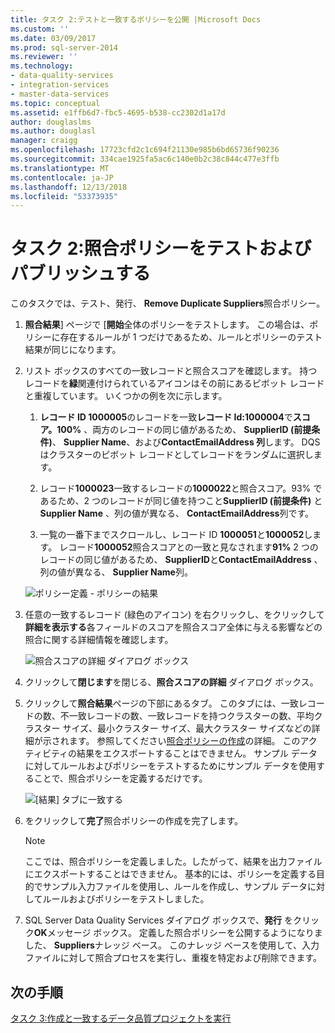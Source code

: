 ```yaml
---
title: タスク 2:テストと一致するポリシーを公開 |Microsoft Docs
ms.custom: ''
ms.date: 03/09/2017
ms.prod: sql-server-2014
ms.reviewer: ''
ms.technology:
- data-quality-services
- integration-services
- master-data-services
ms.topic: conceptual
ms.assetid: e1ffb6d7-fbc5-4695-b538-cc2302d1a17d
author: douglaslms
ms.author: douglasl
manager: craigg
ms.openlocfilehash: 17723cfd2c1c694f21130e985b6bd65736f90236
ms.sourcegitcommit: 334cae1925fa5ac6c140e0b2c38c844c477e3ffb
ms.translationtype: MT
ms.contentlocale: ja-JP
ms.lasthandoff: 12/13/2018
ms.locfileid: "53373935"
---
```

# <a name="task-2-testing-and-publishing-the-matching-policy"></a>タスク 2:照合ポリシーをテストおよびパブリッシュする
  このタスクでは、テスト、発行、 **Remove Duplicate Suppliers**照合ポリシー。  
  
1.  **照合結果**] ページで [**開始**全体のポリシーをテストします。 この場合は、ポリシーに存在するルールが 1 つだけであるため、ルールとポリシーのテスト結果が同じになります。  
  
2.  リスト ボックスのすべての一致レコードと照合スコアを確認します。 持つレコードを**緑**関連付けられているアイコンはその前にあるピボット レコードと重複しています。 いくつかの例を次に示します。  
  
    1.  **レコード ID 1000005**のレコードを一致**レコード Id:1000004**で**スコア。100%** 、両方のレコードの同じ値があるため、 **SupplierID (前提条件)**、 **Supplier Name**、および**ContactEmailAddress 列**します。 DQS はクラスターのピボット レコードとしてレコードをランダムに選択します。  
  
    2.  レコード**1000023**一致するレコードの**1000022**と照合スコア。93% であるため、2 つのレコードが同じ値を持つこと**SupplierID (前提条件)** と**Supplier Name** 、列の値が異なる、 **ContactEmailAddress**列です。  
  
    3.  一覧の一番下までスクロールし、レコード ID **1000051**と**1000052**します。 レコード**1000052**照合スコアとの一致と見なされます**91%** 2 つのレコードの同じ値があるため、 **SupplierID**と**ContactEmailAddress** 、列の値が異なる、 **Supplier Name**列。  
  
     ![ポリシー定義 - ポリシーの結果](../../2014/tutorials/media/et-testingandpublishingthematchingpolicy-01.jpg "ポリシー定義 - ポリシーの結果")  
  
3.  任意の一致するレコード (緑色のアイコン) を右クリックし、をクリックして**詳細を表示する**各フィールドのスコアを照合スコア全体に与える影響などの照合に関する詳細情報を確認します。  
  
     ![照合スコアの詳細 ダイアログ ボックス](../../2014/tutorials/media/et-testingandpublishingthematchingpolicy-02.jpg "照合スコアの詳細 ダイアログ ボックス")  
  
4.  クリックして**閉じます**を閉じる、**照合スコアの詳細** ダイアログ ボックス。  
  
5.  クリックして**照合結果**ページの下部にあるタブ。 このタブには、一致レコードの数、不一致レコードの数、一致レコードを持つクラスターの数、平均クラスター サイズ、最小クラスター サイズ、最大クラスター サイズなどの詳細が示されます。 参照してください[照合ポリシーの作成](https://msdn.microsoft.com/library/hh270290.aspx)の詳細。 このアクティビティの結果をエクスポートすることはできません。 サンプル データに対してルールおよびポリシーをテストするためにサンプル データを使用することで、照合ポリシーを定義するだけです。  
  
     ![[結果] タブに一致する](../../2014/tutorials/media/et-testingandpublishingthematchingpolicy-03.jpg "照合結果 タブ")  
  
6.  をクリックして**完了**照合ポリシーの作成を完了します。  
  
    > [!NOTE]  
    >  ここでは、照合ポリシーを定義しました。したがって、結果を出力ファイルにエクスポートすることはできません。 基本的には、ポリシーを定義する目的でサンプル入力ファイルを使用し、ルールを作成し、サンプル データに対してルールおよびポリシーをテストしました。  
  
7.  SQL Server Data Quality Services ダイアログ ボックスで、**発行** をクリック**OK**メッセージ ボックス。 定義した照合ポリシーを公開するようになりました、 **Suppliers**ナレッジ ベース。 このナレッジ ベースを使用して、入力ファイルに対して照合プロセスを実行し、重複を特定および削除できます。  
  
## <a name="next-step"></a>次の手順  
 [タスク 3:作成と一致するデータ品質プロジェクトを実行](../../2014/tutorials/task-3-creating-and-running-a-data-quality-project-for-matching.md)  
  
  
